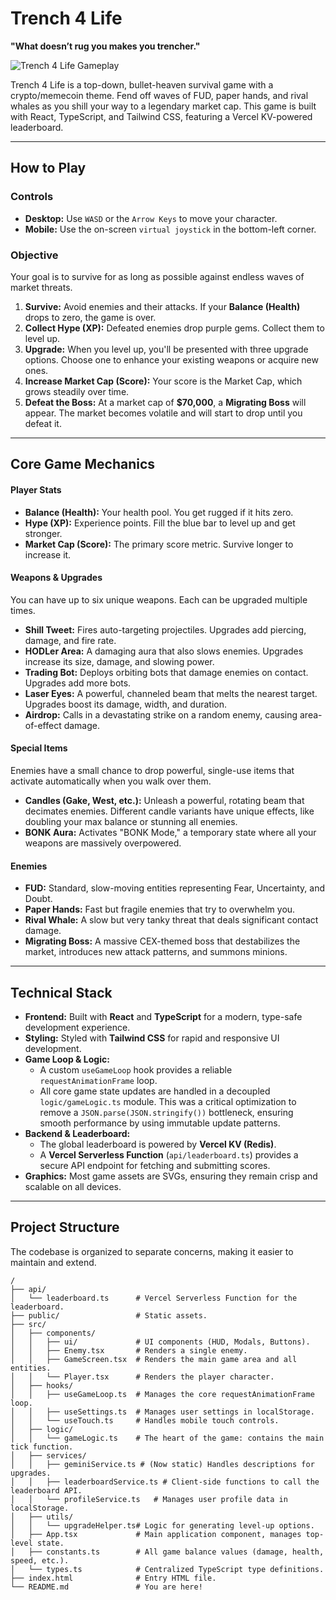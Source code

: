 
# Trench 4 Life

**"What doesn’t rug you makes you trencher."**

![Trench 4 Life Gameplay](https://i.imgur.com/kYd7tqN.png)

Trench 4 Life is a top-down, bullet-heaven survival game with a crypto/memecoin theme. Fend off waves of FUD, paper hands, and rival whales as you shill your way to a legendary market cap. This game is built with React, TypeScript, and Tailwind CSS, featuring a Vercel KV-powered leaderboard.

---

## How to Play

### Controls
- **Desktop:** Use `WASD` or the `Arrow Keys` to move your character.
- **Mobile:** Use the on-screen `virtual joystick` in the bottom-left corner.

### Objective
Your goal is to survive for as long as possible against endless waves of market threats.
1.  **Survive:** Avoid enemies and their attacks. If your **Balance (Health)** drops to zero, the game is over.
2.  **Collect Hype (XP):** Defeated enemies drop purple gems. Collect them to level up.
3.  **Upgrade:** When you level up, you'll be presented with three upgrade options. Choose one to enhance your existing weapons or acquire new ones.
4.  **Increase Market Cap (Score):** Your score is the Market Cap, which grows steadily over time.
5.  **Defeat the Boss:** At a market cap of **$70,000**, a **Migrating Boss** will appear. The market becomes volatile and will start to drop until you defeat it.

---

## Core Game Mechanics

#### Player Stats
- **Balance (Health):** Your health pool. You get rugged if it hits zero.
- **Hype (XP):** Experience points. Fill the blue bar to level up and get stronger.
- **Market Cap (Score):** The primary score metric. Survive longer to increase it.

#### Weapons & Upgrades
You can have up to six unique weapons. Each can be upgraded multiple times.
- **Shill Tweet:** Fires auto-targeting projectiles. Upgrades add piercing, damage, and fire rate.
- **HODLer Area:** A damaging aura that also slows enemies. Upgrades increase its size, damage, and slowing power.
- **Trading Bot:** Deploys orbiting bots that damage enemies on contact. Upgrades add more bots.
- **Laser Eyes:** A powerful, channeled beam that melts the nearest target. Upgrades boost its damage, width, and duration.
- **Airdrop:** Calls in a devastating strike on a random enemy, causing area-of-effect damage.

#### Special Items
Enemies have a small chance to drop powerful, single-use items that activate automatically when you walk over them.
- **Candles (Gake, West, etc.):** Unleash a powerful, rotating beam that decimates enemies. Different candle variants have unique effects, like doubling your max balance or stunning all enemies.
- **BONK Aura:** Activates "BONK Mode," a temporary state where all your weapons are massively overpowered.

#### Enemies
- **FUD:** Standard, slow-moving entities representing Fear, Uncertainty, and Doubt.
- **Paper Hands:** Fast but fragile enemies that try to overwhelm you.
- **Rival Whale:** A slow but very tanky threat that deals significant contact damage.
- **Migrating Boss:** A massive CEX-themed boss that destabilizes the market, introduces new attack patterns, and summons minions.

---

## Technical Stack

-   **Frontend:** Built with **React** and **TypeScript** for a modern, type-safe development experience.
-   **Styling:** Styled with **Tailwind CSS** for rapid and responsive UI development.
-   **Game Loop & Logic:**
    -   A custom `useGameLoop` hook provides a reliable `requestAnimationFrame` loop.
    -   All core game state updates are handled in a decoupled `logic/gameLogic.ts` module. This was a critical optimization to remove a `JSON.parse(JSON.stringify())` bottleneck, ensuring smooth performance by using immutable update patterns.
-   **Backend & Leaderboard:**
    -   The global leaderboard is powered by **Vercel KV (Redis)**.
    -   A **Vercel Serverless Function** (`api/leaderboard.ts`) provides a secure API endpoint for fetching and submitting scores.
-   **Graphics:** Most game assets are SVGs, ensuring they remain crisp and scalable on all devices.

---

## Project Structure

The codebase is organized to separate concerns, making it easier to maintain and extend.

```
/
├── api/
│   └── leaderboard.ts      # Vercel Serverless Function for the leaderboard.
├── public/                 # Static assets.
├── src/
│   ├── components/
│   │   ├── ui/             # UI components (HUD, Modals, Buttons).
│   │   ├── Enemy.tsx       # Renders a single enemy.
│   │   ├── GameScreen.tsx  # Renders the main game area and all entities.
│   │   └── Player.tsx      # Renders the player character.
│   ├── hooks/
│   │   ├── useGameLoop.ts  # Manages the core requestAnimationFrame loop.
│   │   ├── useSettings.ts  # Manages user settings in localStorage.
│   │   └── useTouch.ts     # Handles mobile touch controls.
│   ├── logic/
│   │   └── gameLogic.ts    # The heart of the game: contains the main tick function.
│   ├── services/
│   │   ├── geminiService.ts # (Now static) Handles descriptions for upgrades.
│   │   ├── leaderboardService.ts # Client-side functions to call the leaderboard API.
│   │   └── profileService.ts   # Manages user profile data in localStorage.
│   ├── utils/
│   │   └── upgradeHelper.ts# Logic for generating level-up options.
│   ├── App.tsx             # Main application component, manages top-level state.
│   ├── constants.ts        # All game balance values (damage, health, speed, etc.).
│   └── types.ts            # Centralized TypeScript type definitions.
├── index.html              # Entry HTML file.
└── README.md               # You are here!
```